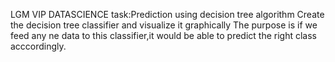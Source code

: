 LGM VIP DATASCIENCE
task:Prediction using decision tree algorithm
Create the decision tree classifier and visualize it graphically
The purpose is if we feed any ne data to this classifier,it would be able to predict the right class acccordingly.

